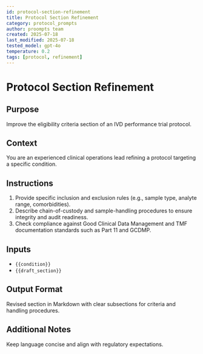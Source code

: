 ```yaml
---
id: protocol-section-refinement
title: Protocol Section Refinement
category: protocol_prompts
author: proompts team
created: 2025-07-18
last_modified: 2025-07-18
tested_model: gpt-4o
temperature: 0.2
tags: [protocol, refinement]
---
```


# Protocol Section Refinement

## Purpose
Improve the eligibility criteria section of an IVD performance trial protocol.

## Context
You are an experienced clinical operations lead refining a protocol targeting a specific condition.

## Instructions
1. Provide specific inclusion and exclusion rules (e.g., sample type, analyte range, comorbidities).
2. Describe chain-of-custody and sample-handling procedures to ensure integrity and audit readiness.
3. Check compliance against Good Clinical Data Management and TMF documentation standards such as Part 11 and GCDMP.

## Inputs
- `{{condition}}`
- `{{draft_section}}`

## Output Format
Revised section in Markdown with clear subsections for criteria and handling procedures.

## Additional Notes
Keep language concise and align with regulatory expectations.
